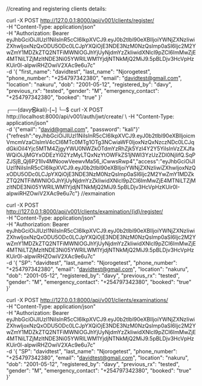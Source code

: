 //creating and registering  clients details:

curl -X POST http://127.0.0.1:8000/api/v001/clients/register/ \
     -H "Content-Type: application/json" \
     -H "Authorization: Bearer eyJhbGciOiJIUzI1NiIsInR5cCI6IkpXVCJ9.eyJ0b2tlbl90eXBlIjoiYWNjZXNzIiwiZXhwIjoxNzQxODU5ODc0LCJpYXQiOjE3NDE3NzM0NzQsImp0aSI6Ijc2M2YwZmY1MDZkZTQ2NTFiMWNlOGJhYjUyNjdmYzZkIiwidXNlcl9pZCI6ImMwZjE4MTNiLTZjMzItNDE3Ni05YWRlLWM1YjdjNTNkMjQ2MiJ9.5pBLDjv3HcVpHzKUir0I-alpwiRHZOwiV2XAc9e6u7c" \
     -d '{
           "first_name": "davidtest",
           "last_name": "Njorogetest",
           "phone_number": "+254797342380",
           "email": "davidtest@gmail.com",
           "location": "nakuru",
           "dob": "2001-05-12",
           "registered_by": "davy",
           "previous_rx": "tested",
           "gender": "M",
           "emergency_contact": "+254797342380",
           "booked": "true"
         }'

┌──(davy㉿kali)-[~]
└─$ curl -X POST http://localhost:8000/api/v001/auth/jwt/create/ \ 
     -H "Content-Type: application/json" \
     -d '{"email": "david@gmail.com", "password": "kali"}' 
{"refresh":"eyJhbGciOiJIUzI1NiIsInR5cCI6IkpXVCJ9.eyJ0b2tlbl90eXBlIjoicmVmcmVzaCIsImV4cCI6MTc0MTg1OTg3NCwiaWF0IjoxNzQxNzczNDc0LCJqdGkiOiI4Yjc5MTM4ZjgyYWU0NWZkOTdmYzRhZjk5YzI4Y2Y5YiIsInVzZXJfaWQiOiJjMGYxODEzYi02YzMyLTQxNzYtOWFkZS1jNWI3YzUzZDI0NjIifQ.SqPZJSjB_Qj6P21llv4MNoowVeewvMa56_iCwwsRwp4","access":"eyJhbGciOiJIUzI1NiIsInR5cCI6IkpXVCJ9.eyJ0b2tlbl90eXBlIjoiYWNjZXNzIiwiZXhwIjoxNzQxODU5ODc0LCJpYXQiOjE3NDE3NzM0NzQsImp0aSI6Ijc2M2YwZmY1MDZkZTQ2NTFiMWNlOGJhYjUyNjdmYzZkIiwidXNlcl9pZCI6ImMwZjE4MTNiLTZjMzItNDE3Ni05YWRlLWM1YjdjNTNkMjQ2MiJ9.5pBLDjv3HcVpHzKUir0I-alpwiRHZOwiV2XAc9e6u7c"}                                                                                                               //exmaination  

curl -X POST http://127.0.0.1:8000/api/v001/clients/examination/{id}/register/ \
     -H "Content-Type: application/json" \
     -H "Authorization: Bearer eyJhbGciOiJIUzI1NiIsInR5cCI6IkpXVCJ9.eyJ0b2tlbl90eXBlIjoiYWNjZXNzIiwiZXhwIjoxNzQxODU5ODc0LCJpYXQiOjE3NDE3NzM0NzQsImp0aSI6Ijc2M2YwZmY1MDZkZTQ2NTFiMWNlOGJhYjUyNjdmYzZkIiwidXNlcl9pZCI6ImMwZjE4MTNiLTZjMzItNDE3Ni05YWRlLWM1YjdjNTNkMjQ2MiJ9.5pBLDjv3HcVpHzKUir0I-alpwiRHZOwiV2XAc9e6u7c" \
     -d '{
           "SP": "davidtest",
           "last_name": "Njorogetest",
           "phone_number": "+254797342380",
           "email": "davidtest@gmail.com",
           "location": "nakuru",
           "dob": "2001-05-12",
           "registered_by": "davy",
           "previous_rx": "tested",
           "gender": "M",
           "emergency_contact": "+254797342380",
           "booked": "true"
         }'

curl -X POST http://127.0.0.1:8000/api/v001/clients/examinations/ \
     -H "Content-Type: application/json" \
     -H "Authorization: Bearer eyJhbGciOiJIUzI1NiIsInR5cCI6IkpXVCJ9.eyJ0b2tlbl90eXBlIjoiYWNjZXNzIiwiZXhwIjoxNzQxODU5ODc0LCJpYXQiOjE3NDE3NzM0NzQsImp0aSI6Ijc2M2YwZmY1MDZkZTQ2NTFiMWNlOGJhYjUyNjdmYzZkIiwidXNlcl9pZCI6ImMwZjE4MTNiLTZjMzItNDE3Ni05YWRlLWM1YjdjNTNkMjQ2MiJ9.5pBLDjv3HcVpHzKUir0I-alpwiRHZOwiV2XAc9e6u7c" \
     -d '{
           "SP": "davidtest",
           "last_name": "Njorogetest",
           "phone_number": "+254797342380",
           "email": "davidtest@gmail.com",
           "location": "nakuru",
           "dob": "2001-05-12",
           "registered_by": "davy",
           "previous_rx": "tested",
           "gender": "M",
           "emergency_contact": "+254797342380",
           "booked": "true"
         }'

